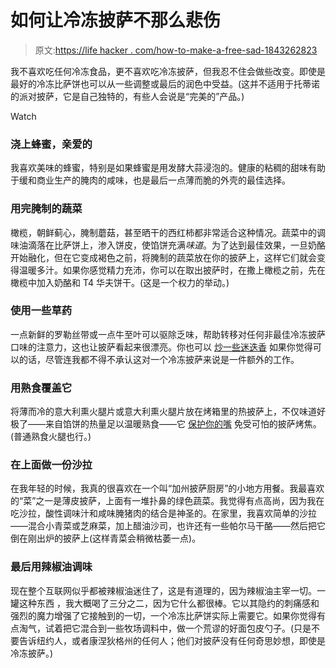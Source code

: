 # 如何让冷冻披萨不那么悲伤

> 原文:[https://life hacker . com/how-to-make-a-free-sad-1843262823](https://lifehacker.com/how-to-make-a-frozen-pizza-less-sad-1843262823)

我不喜欢吃任何冷冻食品，更不喜欢吃冷冻披萨，但我忍不住会做些改变。即使是最好的冷冻比萨饼也可以从一些调整或最后的润色中受益。(这并不适用于托蒂诺的派对披萨，它是自己独特的，有些人会说是“完美的”产品。)

Watch

### 浇上蜂蜜，亲爱的

我喜欢美味的蜂蜜，特别是如果蜂蜜是用发酵大蒜浸泡的。健康的粘稠的甜味有助于缓和商业生产的腌肉的咸味，也是最后一点薄而脆的外壳的最佳选择。

### 用完腌制的蔬菜

橄榄，朝鲜蓟心，腌制蘑菇，甚至晒干的西红柿都非常适合这种情况。蔬菜中的调味油滴落在比萨饼上，渗入饼皮，使馅饼充满*味道*。为了达到最佳效果，一旦奶酪开始融化，但在它变成褐色之前，将腌制的蔬菜放在你的披萨上，这样它们就会变得温暖多汁。如果你感觉精力充沛，你可以在取出披萨时，在撒上橄榄之前，先在橄榄中加入奶酪和 T4 华夫饼干。(这是一个权力的举动。)

### 使用一些草药

一点新鲜的罗勒丝带或一点牛至叶可以驱除乏味，帮助转移对任何非最佳冷冻披萨口味的注意力，这也让披萨看起来很漂亮。你也可以 [炒一些迷迭香](https://skillet.lifehacker.com/how-to-fry-herbs-and-what-to-do-with-them-1819186346) 如果你觉得可以的话，尽管连我都不得不承认这对一个冷冻披萨来说是一件额外的工作。

### 用熟食覆盖它

将薄而冷的意大利熏火腿片或意大利熏火腿片放在烤箱里的热披萨上，不仅味道好极了——来自馅饼的热量足以温暖熟食——它 [保护你的嘴](https://lifehacker.com/protect-your-mouth-from-hot-pizza-with-slices-of-mortad-1841519562) 免受可怕的披萨烤焦。(普通熟食火腿也行。)

### 在上面做一份沙拉

在我年轻的时候，我真的很喜欢在一个叫“加州披萨厨房”的小地方用餐。我最喜欢的“菜”之一是薄皮披萨，上面有一堆扑鼻的绿色蔬菜。我觉得有点高尚，因为我在吃沙拉，酸性调味汁和咸味腌猪肉的结合是神圣的。在家里，我喜欢简单的沙拉——混合小青菜或芝麻菜，加上醋油沙司，也许还有一些帕尔马干酪——然后把它倒在刚出炉的披萨上(这样青菜会稍微枯萎一点)。

### 最后用辣椒油调味

现在整个互联网似乎都被辣椒油迷住了，这是有道理的，因为辣椒油主宰一切。一罐这种东西 ，我大概喝了三分之二，因为它什么都很棒。它以其隐约的刺痛感和强烈的魔力增强了它接触到的一切，一个冷冻比萨饼实际上需要它。如果你觉得有点淘气，试着把它混合到一些牧场调料中，做一个荒谬的好面包皮勺子。(只是不要告诉纽约人，或者康涅狄格州的任何人；他们对披萨没有任何奇思妙想，即使是冷冻披萨。)